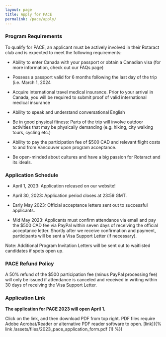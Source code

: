 ```yaml
---
layout: page
title: Apply for PACE
permalink: /pace/apply/
---
```



### Program Requirements

To qualify for PACE, an applicant must be actively involved in their Rotaract club and is expected to meet the following requirements:

* Ability to enter Canada with your passport or obtain a Canadian visa (for more information, check out our FAQs page)

* Possess a passport valid for 6 months following the last day of the trip (i.e. March 1, 2024

* Acquire international travel medical insurance. Prior to your arrival in Canada, you will be required to submit proof of valid international medical insurance

* Ability to speak and understand conversational English

* Be in good physical fitness: Parts of the trip will involve outdoor activities that may be physically demanding (e.g. hiking, city walking tours, cycling etc.)

* Ability to pay the participation fee of $500 CAD and relevant flight costs to and from Vancouver upon program acceptance.

* Be open-minded about cultures and have a big passion for Rotaract and its ideals.


### Application Schedule

* April 1, 2023: Application released on our website!

* April 30, 2023: Application period closes at 23:59 GMT.

* Early May 2023: Official acceptance letters sent out to successful applicants.

* Mid May 2023: Applicants must confirm attendance via email and pay the $500 CAD fee via PayPal within seven days of receiving the official acceptance letter. Shortly after we receive confirmation and payment, participants will be sent a Visa Support Letter (if necessary).

Note: Additional Program Invitation Letters will be sent out to waitlisted candidates if spots open up.


### PACE Refund Policy

A 50% refund of the $500 participation fee (minus PayPal processing fee) will only be issued if attendance is canceled and received in writing within 30 days of receiving the Visa Support Letter.


### Application Link

**The application for PACE 2023 will open April 1.**

Click on the link, and then download PDF from top right. PDF files require Adobe Acrobat/Reader or alternative PDF reader software to open.
[link]({% link /assets/files/2023_pace_application_form.pdf (1) %}) 
